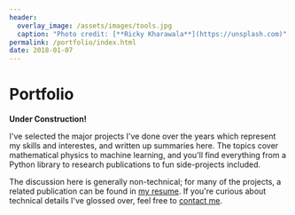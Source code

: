 ```yaml
---
header:
  overlay_image: /assets/images/tools.jpg
  caption: "Photo credit: [**Ricky Kharawala**](https://unsplash.com)"
permalink: /portfolio/index.html
date: 2018-01-07
---
```


# Portfolio

**Under Construction!**

I've selected the major projects I've done over the years which represent my
skills and interestes, and written up summaries here. The topics cover
mathematical physics to machine learning, and you'll find everything from a
Python library to research publications to fun side-projects included.

The discussion here is generally non-technical; for many of the projects, a
related publication can be found in [my resume][1]. If you're curious about
technical details I've glossed over, feel free to [contact me][2].

<!------------------------------- FOOTER --------------------------------->

[1]: /assets/docs/resume.pdf

[2]: mailto:peter@pwills.com
